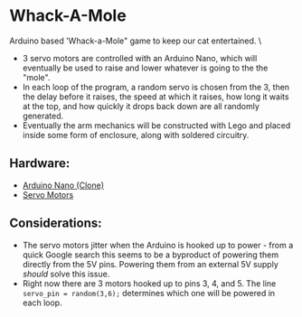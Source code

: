 # Whack-A-Mole
Arduino based 'Whack-a-Mole" game to keep our cat entertained. \
- 3 servo motors are controlled with an Arduino Nano, which will eventually be used to raise and lower whatever is going to the the "mole".
- In each loop of the program, a random servo is chosen from the 3, then the delay before it raises, the speed at which it raises, how long it waits at the top, and how quickly it drops back down are all randomly generated.
- Eventually the arm mechanics will be constructed with Lego and placed inside some form of enclosure, along with soldered circuitry. 

## Hardware:
- [Arduino Nano (Clone)](https://www.amazon.ca/gp/product/B01FSDVZ98/ref=ppx_yo_dt_b_search_asin_title?ie=UTF8&psc=1)
- [Servo Motors](https://www.amazon.ca/gp/product/B07Z16DWGW/ref=ppx_yo_dt_b_asin_image_o01_s00?ie=UTF8&psc=1)

## Considerations:
- The servo motors jitter when the Arduino is hooked up to power - from a quick Google search this seems to be a byproduct of powering them directly from the 5V pins. Powering them from an external 5V supply _should_ solve this issue.
- Right now there are 3 motors hooked up to pins 3, 4, and 5. The line `servo_pin = random(3,6);` determines which one will be powered in each loop.
